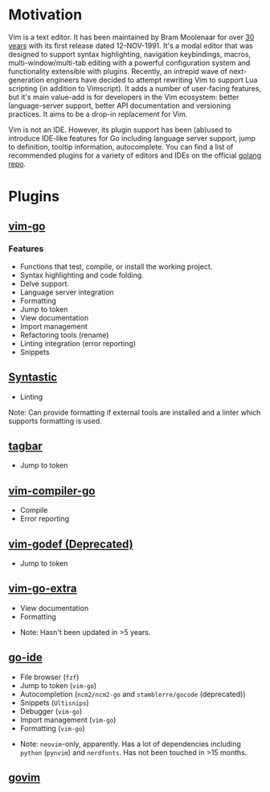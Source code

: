 # Motivation

Vim is a text editor. It has been maintained by Bram Moolenaar for over [30
years](https://web.archive.org/save/https://www.simplethread.com/vim-at-30-heres-why-its-still-relevant/)
with its first release dated 12-NOV-1991. It's a modal editor that was designed
to support syntax highlighting, navigation keybindings, macros,
multi-window/multi-tab editing with a powerful configuration system and
functionality extensible with plugins. Recently, an intrepid wave of
next-generation engineers have decided to attempt rewriting Vim to support Lua
scripting (in addition to Vimscript). It adds a number of user-facing features,
but it's main value-add is for developers in the Vim ecosystem: better
language-server support, better API documentation and versioning practices. It
aims to be a drop-in replacement for Vim.

Vim is not an IDE. However, its plugin support has been (ab)used to introduce
IDE-like features for Go including language server support, jump to definition,
tooltip information, autocomplete. You can find a list of recommended plugins
for a variety of editors and IDEs on the official [golang
repo](https://github.com/golang/go/wiki/IDEsAndTextEditorPlugins).


# Plugins

## [vim-go](https://github.com/fatih/vim-go)
### Features
  - Functions that test, compile, or install the working project.
  - Syntax highlighting and code folding.
  - Delve support.
  - Language server integration
  - Formatting
  - Jump to token
  - View documentation
  - Import management
  - Refactoring tools (rename)
  - Linting integration (error reporting)
  - Snippets

## [Syntastic](https://github.com/vim-syntastic/syntastic)
  - Linting

Note: Can provide formatting if external tools are installed and a linter which
supports formatting is used.

## [tagbar](https://github.com/preservim/tagbar)
  - Jump to token

## [vim-compiler-go](https://github.com/rjohnsondev/vim-compiler-go)
  - Compile
  - Error reporting

## [vim-godef (Deprecated)](https://github.com/dgryski/vim-godef)
  - Jump to token

## [vim-go-extra](https://github.com/vim-jp/vim-go-extra)
  - View documentation
  - Formatting

* Note: Hasn't been updated in >5 years.

## [go-ide](https://github.com/plentiform/go-ide)
  - File browser (`fzf`) 
  - Jump to token (`vim-go`)
  - Autocompletion (`ncm2/ncm2-go` and `stamblerre/gocode` (deprecated))
  - Snippets (`Ultisnips`)
  - Debugger (`vim-go`)
  - Import management (`vim-go`)
  - Formatting (`vim-go`)

* Note: `neovim`-only, apparently. Has a lot of dependencies including `python`
  (`pynvim`) and `nerdfonts`. Has not been touched in >15 months.

## [govim](https://github.com/govim/govim)

